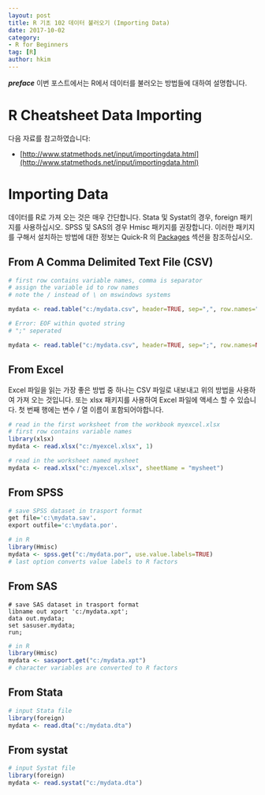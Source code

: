 ```yaml
---
layout: post  
title: R 기초 102 데이터 불러오기 (Importing Data)  
date: 2017-10-02  
category:
- R for Beginners  
tag: [R]  
author: hkim  
---
```


***preface*** 이번 포스트에서는 R에서 데이터를 불러오는 방법들에 대하여 설명합니다.

# R Cheatsheet Data Importing

다음 자료를 참고하였습니다:  
- [http://www.statmethods.net/input/importingdata.html](http://www.statmethods.net/input/importingdata.html)

# Importing Data

데이터를 R로 가져 오는 것은 매우 간단합니다. Stata 및 Systat의 경우, foreign 패키지를 사용하십시오. SPSS 및 SAS의 경우 Hmisc 패키지를 권장합니다. 이러한 패키지를 구해서 설치하는 방법에 대한 정보는 Quick-R 의 [Packages](http://www.statmethods.net/interface/packages.html) 섹션을 참조하십시오.

## From A Comma Delimited Text File (CSV)

```r
# first row contains variable names, comma is separator
# assign the variable id to row names
# note the / instead of \ on mswindows systems

mydata <- read.table("c:/mydata.csv", header=TRUE, sep=",", row.names="id")

# Error: EOF within quoted string
# ";" seperated

mydata <- read.table("c:/mydata.csv", header=TRUE, sep=";", row.names=NULL, quote="", stringsAsFactors=FALSE, nrows=1000)
```

## From Excel

Excel 파일을 읽는 가장 좋은 방법 중 하나는 CSV 파일로 내보내고 위의 방법을 사용하여 가져 오는 것입니다. 또는 xlsx 패키지를 사용하여 Excel 파일에 액세스 할 수 있습니다. 첫 번째 행에는 변수 / 열 이름이 포함되어야합니다.

```r
# read in the first worksheet from the workbook myexcel.xlsx
# first row contains variable names
library(xlsx)
mydata <- read.xlsx("c:/myexcel.xlsx", 1)

# read in the worksheet named mysheet
mydata <- read.xlsx("c:/myexcel.xlsx", sheetName = "mysheet")
```


## From SPSS

```r
# save SPSS dataset in trasport format
get file='c:\mydata.sav'.
export outfile='c:\mydata.por'.

# in R
library(Hmisc)
mydata <- spss.get("c:/mydata.por", use.value.labels=TRUE)
# last option converts value labels to R factors
```

## From SAS

```SAS
# save SAS dataset in trasport format
libname out xport 'c:/mydata.xpt';
data out.mydata;
set sasuser.mydata;
run;
```

```r
# in R
library(Hmisc)
mydata <- sasxport.get("c:/mydata.xpt")
# character variables are converted to R factors
```

## From Stata

```r
# input Stata file
library(foreign)
mydata <- read.dta("c:/mydata.dta")
```

## From systat

```r
# input Systat file
library(foreign)
mydata <- read.systat("c:/mydata.dta")
```
